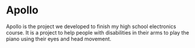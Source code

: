 # Apollo
 Apollo is the project we developed to finish my high school electronics course. It is a project to help people with disabilities in their arms to play the piano using their eyes and head movement. 
